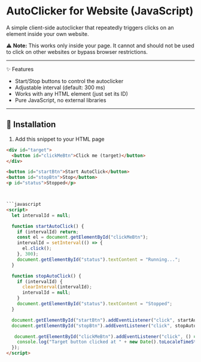 # AutoClicker for Website (JavaScript)

A simple client-side autoclicker that repeatedly triggers clicks on an element inside your own website.  


⚠️ **Note:** This works only inside your page. It cannot and should not be used to click on other websites or bypass browser restrictions.

---

 ✨ Features
- Start/Stop buttons to control the autoclicker  
- Adjustable interval (default: 300 ms)  
- Works with any HTML element (just set its ID)  
- Pure JavaScript, no external libraries  

---

## 🚀 Installation

1. Add this snippet to your HTML page 

```html
<div id="target">
  <button id="clickMeBtn">Click me (target)</button>
</div>

<button id="startBtn">Start AutoClick</button>
<button id="stopBtn">Stop</button>
<p id="status">Stopped</p>



```javascript
<script>
  let intervalId = null;

  function startAutoClick() {
    if (intervalId) return;
    const el = document.getElementById("clickMeBtn");
    intervalId = setInterval(() => {
      el.click();
    }, 300);
    document.getElementById("status").textContent = "Running...";
  }

  function stopAutoClick() {
    if (intervalId) {
      clearInterval(intervalId);
      intervalId = null;
    }
    document.getElementById("status").textContent = "Stopped";
  }

  document.getElementById("startBtn").addEventListener("click", startAutoClick);
  document.getElementById("stopBtn").addEventListener("click", stopAutoClick);

   document.getElementById("clickMeBtn").addEventListener("click", () => {
    console.log("Target button clicked at " + new Date().toLocaleTimeString());
  });
</script>

